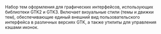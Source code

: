 Набор тем оформления для графических интерфейсов, использующих библиотеки GTK2 и GTK3.
Включает визуальные стили (темы и движки тем),
обеспечивающие единый внешний вид пользовательского интерфейса в различных версиях GTK, а также утилиты для управления кэшами иконок.
